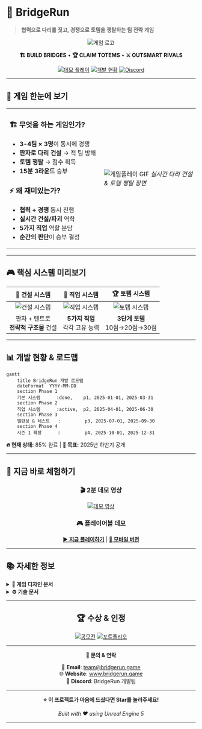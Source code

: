 # 🌉 BridgeRun
> **협력으로 다리를 짓고, 경쟁으로 토템을 쟁탈하는 팀 전략 게임**

<div align="center">

![게임 로고](./assets/images/bridgerun-hero-banner.png)

**🏗️ BUILD BRIDGES** • **🏆 CLAIM TOTEMS** • **⚔️ OUTSMART RIVALS**

[![데모 플레이](https://img.shields.io/badge/🎮_PLAY_DEMO-Live-brightgreen?style=for-the-badge)](링크)
[![개발 현황](https://img.shields.io/badge/📊_DEVELOPMENT-85%25-blue?style=for-the-badge)](#roadmap)
[![Discord](https://img.shields.io/badge/💬_JOIN-Discord-7289da?style=for-the-badge)](링크)

</div>

---

## 🎯 게임 한눈에 보기

<table>
<tr>
<td width="50%">

### 🏗️ **무엇을 하는 게임인가?**
- **3-4팀 × 3명**이 동시에 경쟁
- **판자로 다리 건설** → 적 팀 방해
- **토템 쟁탈** → 점수 획득
- **15분 3라운드** 승부

### ⚡ **왜 재미있는가?**
- **협력 + 경쟁** 동시 진행
- **실시간 건설/파괴** 역학
- **5가지 직업** 역할 분담
- **순간의 판단**이 승부 결정

</td>
<td width="50%">

![게임플레이 GIF](./assets/images/gameplay-demo.gif)
*실시간 다리 건설 & 토템 쟁탈 장면*

</td>
</tr>
</table>

---

## 🎮 핵심 시스템 미리보기

<div align="center">

| 🔨 **건설 시스템** | 👥 **직업 시스템** | 🏆 **토템 시스템** |
|:---:|:---:|:---:|
| ![건설 시스템](./assets/images/building-system.png) | ![직업 시스템](./assets/images/character-classes.png) | ![토템 시스템](./assets/images/totem-system.png) |
| 판자 + 텐트로<br/>**전략적 구조물** 건설 | **5가지 직업**<br/>각각 고유 능력 | **3단계 토템**<br/>10점→20점→30점 |

</div>

---

## 📊 개발 현황 & 로드맵

```mermaid
gantt
    title BridgeRun 개발 로드맵
    dateFormat  YYYY-MM-DD
    section Phase 1
    기본 시스템      :done,    p1, 2025-01-01, 2025-03-31
    section Phase 2  
    직업 시스템      :active,  p2, 2025-04-01, 2025-06-30
    section Phase 3
    밸런싱 & 테스트   :         p3, 2025-07-01, 2025-09-30
    section Phase 4
    시즌 1 확장      :         p4, 2025-10-01, 2025-12-31
```

**🔥 현재 상태:** 85% 완료 | **🎯 목표:** 2025년 하반기 공개

---

## 🚀 지금 바로 체험하기

<div align="center">

### 🎬 **2분 데모 영상**
[![데모 영상](./assets/images/demo-video-thumbnail.png)](데모영상링크)

### 🎮 **플레이어블 데모**
[**▶️ 지금 플레이하기**](플레이링크) | [**📱 모바일 버전**](모바일링크)

</div>

---

## 📚 자세한 정보

<details>
<summary><strong>🎨 게임 디자인 문서</strong></summary>

- **[📖 전체 게임 디자인](./docs/Design/game-design-document.md)** - 완전한 게임 설계서
- **[👥 캐릭터 직업 시스템](./docs/Design/character-classes.md)** - 5개 직업 상세 가이드  
- **[🗺️ 맵 & 테마 디자인](./docs/Design/map-and-themes.md)** - 안데스 테마, 맵 구조
- **[⚖️ 게임 밸런스 가이드](./docs/Design/balancing-and-rules.md)** - 밸런싱 철학

</details>

<details>
<summary><strong>⚙️ 기술 문서</strong></summary>

- **[🔧 개발 현황](./docs/Development/)** - 기술적 구현 상세
- **[⚙️ 게임 메커니즘](./docs/Mechanics/)** - 시스템 분석
- **[📅 스프린트 기록](./docs/Sprints/)** - 개발 과정 전체

</details>

---

<div align="center">

## 🏆 수상 & 인정

[![공모전](https://img.shields.io/badge/🏆_게임공모전-출품예정-gold?style=flat-square)](#)
[![포트폴리오](https://img.shields.io/badge/📁_포트폴리오-Featured-blue?style=flat-square)](#)

---

**💬 문의 & 연락**

📧 **Email**: team@bridgerun.game  
🌐 **Website**: www.bridgerun.game  
💬 **Discord**: BridgeRun 개발팀

---

**⭐ 이 프로젝트가 마음에 드셨다면 Star를 눌러주세요!**

*Built with ❤️ using Unreal Engine 5*

</div>

---